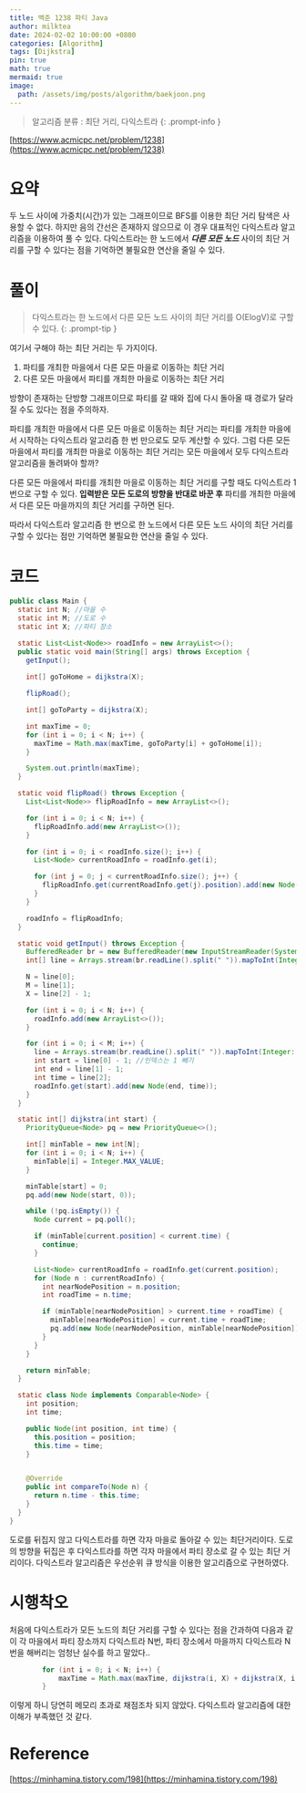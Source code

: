```yaml
---
title: 백준 1238 파티 Java
author: milktea
date: 2024-02-02 10:00:00 +0800
categories: [Algorithm]
tags: [Dijkstra]
pin: true
math: true
mermaid: true
image:
  path: /assets/img/posts/algorithm/baekjoon.png
---
```


> 알고리즘 분류 : 최단 거리, 다익스트라
{: .prompt-info }

[https://www.acmicpc.net/problem/1238](https://www.acmicpc.net/problem/1238)

# 요약
두 노드 사이에 가중치(시간)가 있는 그래프이므로 BFS를 이용한 최단 거리 탐색은 사용할 수 없다.
하지만 음의 간선은 존재하지 않으므로 이 경우 대표적인 다익스트라 알고리즘을 이용하여 풀 수 있다.
다익스트라는 한 노드에서 ***다른 모든 노드*** 사이의 최단 거리를 구할 수 있다는 점을 기억하면 불필요한 연산을 줄일 수 있다.

# 풀이

> 다익스트라는 한 노드에서 다른 모든 노드 사이의 최단 거리를 O(ElogV)로 구할 수 있다.
{: .prompt-tip }

여기서 구해야 하는 최단 거리는 두 가지이다.
1. 파티를 개최한 마을에서 다른 모든 마을로 이동하는 최단 거리
2. 다른 모든 마을에서 파티를 개최한 마을로 이동하는 최단 거리

방향이 존재하는 단방향 그래프이므로 파티를 갈 때와 집에 다시 돌아올 때 경로가 달라질 수도 있다는 점을 주의하자.

파티를 개최한 마을에서 다른 모든 마을로 이동하는 최단 거리는 파티를 개최한 마을에서 시작하는 다익스트라 알고리즘 한 번 만으로도 모두 계산할 수 있다.
그럼 다른 모든 마을에서 파티를 개최한 마을로 이동하는 최단 거리는 모든 마을에서 모두 다익스트라 알고리즘을 돌려봐야 할까?

다른 모든 마을에서 파티를 개최한 마을로 이동하는 최단 거리를 구할 때도 다익스트라 1번으로 구할 수 있다.
**입력받은 모든 도로의 방향을 반대로 바꾼 후** 파티를 개최한 마을에서 다른 모든 마을까지의 최단 거리를 구하면 된다.

따라서 다익스트라 알고리즘 한 번으로 한 노드에서 다른 모든 노드 사이의 최단 거리를 구할 수 있다는 점만 기억하면 불필요한 연산을 줄일 수 있다.

# 코드
```java
public class Main {
  static int N; //마을 수
  static int M; //도로 수
  static int X; //파티 장소

  static List<List<Node>> roadInfo = new ArrayList<>();
  public static void main(String[] args) throws Exception {
    getInput();
    
    int[] goToHome = dijkstra(X);

    flipRoad();

    int[] goToParty = dijkstra(X);

    int maxTime = 0;
    for (int i = 0; i < N; i++) {
      maxTime = Math.max(maxTime, goToParty[i] + goToHome[i]);
    }

    System.out.println(maxTime);
  }

  static void flipRoad() throws Exception {
    List<List<Node>> flipRoadInfo = new ArrayList<>();

    for (int i = 0; i < N; i++) {
      flipRoadInfo.add(new ArrayList<>());
    }

    for (int i = 0; i < roadInfo.size(); i++) {
      List<Node> currentRoadInfo = roadInfo.get(i);

      for (int j = 0; j < currentRoadInfo.size(); j++) {
        flipRoadInfo.get(currentRoadInfo.get(j).position).add(new Node(i, currentRoadInfo.get(j).time));
      }
    }

    roadInfo = flipRoadInfo;
  }

  static void getInput() throws Exception {
    BufferedReader br = new BufferedReader(new InputStreamReader(System.in));
    int[] line = Arrays.stream(br.readLine().split(" ")).mapToInt(Integer::parseInt).toArray();

    N = line[0];
    M = line[1];
    X = line[2] - 1;

    for (int i = 0; i < N; i++) {
      roadInfo.add(new ArrayList<>());
    }

    for (int i = 0; i < M; i++) {
      line = Arrays.stream(br.readLine().split(" ")).mapToInt(Integer::parseInt).toArray();
      int start = line[0] - 1; //인덱스는 1 빼기
      int end = line[1] - 1;
      int time = line[2];
      roadInfo.get(start).add(new Node(end, time));
    }
  }

  static int[] dijkstra(int start) {
    PriorityQueue<Node> pq = new PriorityQueue<>();

    int[] minTable = new int[N];
    for (int i = 0; i < N; i++) {
      minTable[i] = Integer.MAX_VALUE;
    }

    minTable[start] = 0;
    pq.add(new Node(start, 0));

    while (!pq.isEmpty()) {
      Node current = pq.poll();

      if (minTable[current.position] < current.time) {
        continue;
      }

      List<Node> currentRoadInfo = roadInfo.get(current.position);
      for (Node n : currentRoadInfo) {
        int nearNodePosition = n.position;
        int roadTime = n.time;

        if (minTable[nearNodePosition] > current.time + roadTime) {
          minTable[nearNodePosition] = current.time + roadTime;
          pq.add(new Node(nearNodePosition, minTable[nearNodePosition]));
        }
      }
    }

    return minTable;
  }

  static class Node implements Comparable<Node> {
    int position;
    int time;

    public Node(int position, int time) {
      this.position = position;
      this.time = time;
    }


    @Override
    public int compareTo(Node n) {
      return n.time - this.time;
    }
  }
}
```
도로를 뒤집지 않고 다익스트라를 하면 각자 마을로 돌아갈 수 있는 최단거리이다.
도로의 방향을 뒤집은 후 다익스트라를 하면 각자 마을에서 파티 장소로 갈 수 있는 최단 거리이다.
다익스트라 알고리즘은 우선순위 큐 방식을 이용한 알고리즘으로 구현하였다.

# 시행착오
처음에 다익스트라가 모든 노드의 최단 거리를 구할 수 있다는 점을 간과하여 다음과 같이 각 마을에서 파티 장소까지 다익스트라 N번, 파티 장소에서 마을까지 다익스트라 N번을 해버리는 엄청난 실수를 하고 말았다..
```java
        for (int i = 0; i < N; i++) {
            maxTime = Math.max(maxTime, dijkstra(i, X) + dijkstra(X, i));
        }

```
이렇게 하니 당연히 메모리 초과로 채점조차 되지 않았다.
다익스트라 알고리즘에 대한 이해가 부족했던 것 같다.

# Reference
[https://minhamina.tistory.com/198](https://minhamina.tistory.com/198)
